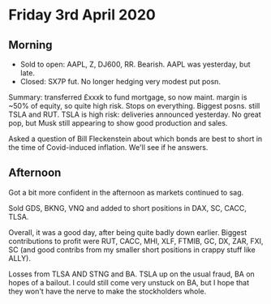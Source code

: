 # Friday 3rd April 2020

## Morning

* Sold to open: AAPL, Z, DJ600, RR. Bearish. AAPL was yesterday, but late.
* Closed: SX7P fut. No longer hedging very modest put posn.

Summary: transferred £xxxk to fund mortgage, so now maint. margin is ~50% of equity, so quite high risk. Stops on everything. Biggest posns. still TSLA and RUT. TSLA is high risk: deliveries announced yesterday. No great pop, but Musk still appearing to show good production and sales.

Asked a question of Bill Fleckenstein about which bonds are best to short in the time of Covid-induced inflation. We'll see if he answers.

## Afternoon

Got a bit more confident in the afternoon as markets continued to sag.

Sold GDS, BKNG, VNQ and added to short positions in DAX, SC, CACC, TLSA.

Overall, it was a good day, after being quite badly down earlier. Biggest contributions to profit were RUT, CACC, MHI, XLF, FTMIB, GC, DX, ZAR, FXI, SC \(and good contribs from my smaller short positions in crappy stuff like ALLY\).

Losses from TLSA AND STNG and BA. TSLA up on the usual fraud, BA on hopes of a bailout. I could still come very unstuck on BA, but I hope that they won't have the nerve to make the stockholders whole.

